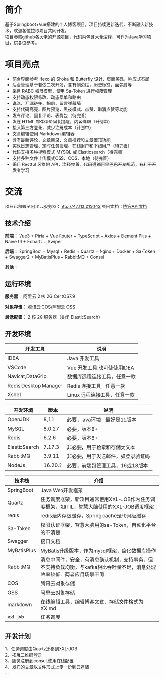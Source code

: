 # 简介
基于Springboot+Vue搭建的个人博客项目，项目持续更新迭代，不断融入新技术，欢迎各位拉取项目共同开发。
<br>项目参照github各大佬的开源项目，代码内包含大量注释，可作为Java学习项目，供各位参考。
# 项目亮点

- 前台界面参考 Hexo 的 Shoka 和 Butterfly 设计，页面美观，响应式布局
- 后台管理基于若依二次开发，含有侧边栏，历史标签，面包屑等
- 采用 RABC 权限模型，使用 Sa-Token 进行权限管理
- 支持动态权限修改、动态菜单和路由
- 说说、开源链接、相册、留言弹幕墙
- 支持代码高亮、图片预览、黑夜模式、点赞、取消点赞等功能
- 发布评论、回复评论、表情包（待完善）
- 发送 HTML 邮件评论回复提醒，内容详细（计划中）
- 接入第三方登录，减少注册成本（计划中）
- 文章编辑使用 Markdown 编辑器
- 含有最新评论、文章目录、文章推荐和文章置顶功能
- 实现日志管理、定时任务管理、在线用户和下线用户（待完善）
- 代码支持多种搜索模式 MYSQL 或 Elasticsearch（待完善） 
- 支持多种文件上传模式OSS、COS、本地（待完善）
- 采用 Restful 风格的 API，注释完善，代码遵循阿里巴巴开发规范，有利于开发者学习

# 交流

项目已部署至阿里云服务器：http://47.113.219.142
项目文档：[博客API文档](http://localhost:5173/api/doc.html#/home)

## 技术介绍

**前端：** Vue3 + Pinia + Vue Router + TypeScript + Axios + Element Plus + Naive UI + Echarts + Swiper

**后端：** SpringBoot + Mysql + Redis + Quartz  + Nginx + Docker + Sa-Token + Swagger2 + MyBatisPlus + RabbitMQ + Consul

**其他：** 

## 运行环境

**服务器：** 阿里云 2 核 2G CentOS7.9

**对象存储：** 腾讯云 COS/阿里云 OSS

**最低配置：** 2 核 2G 服务器（关闭 ElasticSearch）

## 开发环境

| 开发工具              | 说明               |
| --------------------- | ------------------ |
| IDEA                  | Java 开发工具  |
| VSCode                | Vue 开发工具,也可使使用IDEA   |
| Navicat,DataGrip      | 数据库远程连接工具，任意一款 |
| Redis Desktop Manager | Redis 连接工具，任意一款 |
| Xshell                | Linux 远程连接工具，任意一款 |

| 开发环境       | 版本    | 说明|
| ------------- | ------ |------|
| OpenJDK       | 8,11   |必要，java环境，最好是11版本|
| MySQL         | 8.0.27 |必要，版本8+|
| Redis         | 6.2.6  |必要，版本6+|
| ElasticSearch | 7.17.3 |非必要，用于检索和存储大文本|
| RabbitMQ      | 3.9.11 |非必要，用于发送邮件，如登录验证码|
| NodeJs        | 16.20.2| 必要，前端包管理工具，16或18版本|

| 技术栈       | 介绍    |
| ------------| ------ |
| SpringBoot  | Java Web开发框架    |
| Quartz      | 任务调度框架，新项目通常使用XXL-JOB作为任务调度框架，如ITIL，智慧大脑使用的XXL-JOB调度框架|
| redis | redis是内存级缓存，Spring cache是代码级缓存|
| Sa-Token | 权限认证框架，智慧大脑用的sa-Token，自动化平台的不清楚|
| Swagger | 接口文档 |
| MyBatisPlus | MyBatis升级版本，作为mysql框架，简化数据库操作 |
| RabbitMQ | 消息中间件，安全，有消息确认机制，支持事务，但不支持负载均衡，与kafka相比吞吐量不足，消息处理效率较低，两者应用场景不同 |
| COS | 腾讯云对象存储 |
| OSS | 阿里云对象存储 |
| markdown | 在线编辑工具，编辑博客文章，存储文件格式为XX.md |
| xxl-job | 任务调度 |

## 开发计划
1、任务调度由Quartz迁移到XXL-JOB<br>
2、拓展二维码登录<br>
3、服务注册到consul,使用在线配置<br>
4、发布的文章以文件形式上传一份到云存储<br>
...